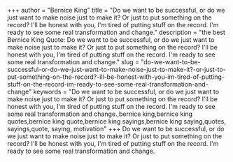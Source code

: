 +++
author = "Bernice King"
title = "Do we want to be successful, or do we just want to make noise just to make it? Or just to put something on the record? I'll be honest with you, I'm tired of putting stuff on the record. I'm ready to see some real transformation and change."
description = "the best Bernice King Quote: Do we want to be successful, or do we just want to make noise just to make it? Or just to put something on the record? I'll be honest with you, I'm tired of putting stuff on the record. I'm ready to see some real transformation and change."
slug = "do-we-want-to-be-successful-or-do-we-just-want-to-make-noise-just-to-make-it?-or-just-to-put-something-on-the-record?-ill-be-honest-with-you-im-tired-of-putting-stuff-on-the-record-im-ready-to-see-some-real-transformation-and-change"
keywords = "Do we want to be successful, or do we just want to make noise just to make it? Or just to put something on the record? I'll be honest with you, I'm tired of putting stuff on the record. I'm ready to see some real transformation and change.,bernice king,bernice king quotes,bernice king quote,bernice king sayings,bernice king saying,quotes, sayings,quote, saying, motivation"
+++
Do we want to be successful, or do we just want to make noise just to make it? Or just to put something on the record? I'll be honest with you, I'm tired of putting stuff on the record. I'm ready to see some real transformation and change.
